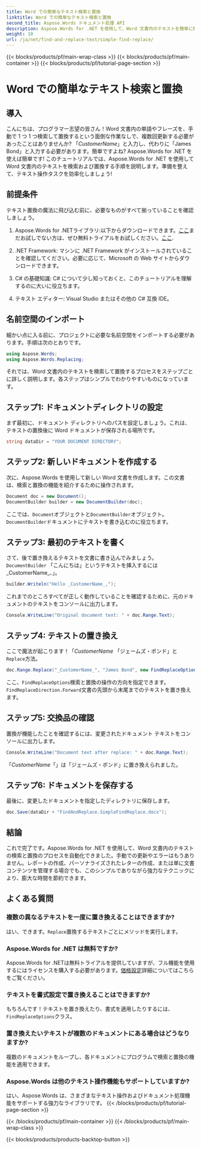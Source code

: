 ```yaml
---
title: Word での簡単なテキスト検索と置換
linktitle: Word での簡単なテキスト検索と置換
second_title: Aspose.Words ドキュメント処理 API
description: Aspose.Words for .NET を使用して、Word 文書内のテキストを簡単に検索および置換する方法を学びます。ステップ バイ ステップ ガイドが含まれています。
weight: 10
url: /ja/net/find-and-replace-text/simple-find-replace/
---
```


{{< blocks/products/pf/main-wrap-class >}}
{{< blocks/products/pf/main-container >}}
{{< blocks/products/pf/tutorial-page-section >}}

# Word での簡単なテキスト検索と置換

## 導入

こんにちは、プログラマー志望の皆さん！Word 文書内の単語やフレーズを、手動で 1 つ 1 つ検索して置換するという面倒な作業なしで、複数回更新する必要があったことはありませんか? 「_CustomerName_」と入力し、代わりに「James Bond」と入力する必要があります。簡単ですよね? Aspose.Words for .NET を使えば簡単です! このチュートリアルでは、Aspose.Words for .NET を使用して Word 文書内のテキストを検索および置換する手順を説明します。準備を整えて、テキスト操作タスクを効率化しましょう!

## 前提条件

テキスト置換の魔法に飛び込む前に、必要なものがすべて揃っていることを確認しましょう。

1.  Aspose.Words for .NETライブラリ:以下からダウンロードできます。[ここ](https://releases.aspose.com/words/net/)まだお試しでない方は、ぜひ無料トライアルをお試しください。[ここ](https://releases.aspose.com/).

2. .NET Framework: マシンに .NET Framework がインストールされていることを確認してください。必要に応じて、Microsoft の Web サイトからダウンロードできます。

3. C# の基礎知識: C# について少し知っておくと、このチュートリアルを理解するのに大いに役立ちます。

4. テキスト エディター: Visual Studio またはその他の C# 互換 IDE。

## 名前空間のインポート

細かい点に入る前に、プロジェクトに必要な名前空間をインポートする必要があります。手順は次のとおりです。

```csharp
using Aspose.Words;
using Aspose.Words.Replacing;
```

それでは、Word 文書内のテキストを検索して置換するプロセスをステップごとに詳しく説明します。各ステップはシンプルでわかりやすいものになっています。

## ステップ1: ドキュメントディレクトリの設定

まず最初に、ドキュメント ディレクトリへのパスを設定しましょう。これは、テキストの置換後に Word ドキュメントが保存される場所です。

```csharp
string dataDir = "YOUR DOCUMENT DIRECTORY";
```

## ステップ2: 新しいドキュメントを作成する

次に、Aspose.Words を使用して新しい Word 文書を作成します。この文書は、検索と置換の機能を紹介するために操作されます。

```csharp
Document doc = new Document();
DocumentBuilder builder = new DocumentBuilder(doc);
```

ここでは、`Document`オブジェクトと`DocumentBuilder`オブジェクト。`DocumentBuilder`ドキュメントにテキストを書き込むのに役立ちます。

## ステップ3: 最初のテキストを書く

さて、後で置き換えるテキストを文書に書き込んでみましょう。`DocumentBuilder` 「こんにちは」というテキストを挿入するには_CustomerName_、」。

```csharp
builder.Writeln("Hello _CustomerName_,");
```

これまでのところすべてが正しく動作していることを確認するために、元のドキュメントのテキストをコンソールに出力します。

```csharp
Console.WriteLine("Original document text: " + doc.Range.Text);
```

## ステップ4: テキストの置き換え

ここで魔法が起こります！「_CustomerName_ 「ジェームズ・ボンド」と`Replace`方法。 

```csharp
doc.Range.Replace("_CustomerName_", "James Bond", new FindReplaceOptions(FindReplaceDirection.Forward));
```

ここ、`FindReplaceOptions`検索と置換の操作の方向を指定できます。`FindReplaceDirection.Forward`文書の先頭から末尾までのテキストを置き換えます。

## ステップ5: 交換品の確認

置換が機能したことを確認するには、変更されたドキュメント テキストをコンソールに出力します。

```csharp
Console.WriteLine("Document text after replace: " + doc.Range.Text);
```

「_CustomerName_「」は「ジェームズ・ボンド」に置き換えられました。

## ステップ6: ドキュメントを保存する

最後に、変更したドキュメントを指定したディレクトリに保存します。

```csharp
doc.Save(dataDir + "FindAndReplace.SimpleFindReplace.docx");
```

## 結論

これで完了です。Aspose.Words for .NET を使用して、Word 文書内のテキストの検索と置換のプロセスを自動化できました。手動での更新やエラーはもうありません。レポートの作成、パーソナライズされたレターの作成、または単に文書コンテンツを管理する場合でも、このシンプルでありながら強力なテクニックにより、膨大な時間を節約できます。

## よくある質問

### 複数の異なるテキストを一度に置き換えることはできますか?
はい、できます。`Replace`置換するテキストごとにメソッドを実行します。

### Aspose.Words for .NET は無料ですか?
Aspose.Words for .NETは無料トライアルを提供していますが、フル機能を使用するにはライセンスを購入する必要があります。[価格設定](https://purchase.aspose.com/buy)詳細についてはこちらをご覧ください。

### テキストを書式設定で置き換えることはできますか?
もちろんです！テキストを置き換えたり、書式を適用したりするには、`FindReplaceOptions`クラス。

### 置き換えたいテキストが複数のドキュメントにある場合はどうなりますか?
複数のドキュメントをループし、各ドキュメントにプログラムで検索と置換の機能を適用できます。

### Aspose.Words は他のテキスト操作機能もサポートしていますか?
はい、Aspose.Words は、さまざまなテキスト操作およびドキュメント処理機能をサポートする強力なライブラリです。
{{< /blocks/products/pf/tutorial-page-section >}}

{{< /blocks/products/pf/main-container >}}
{{< /blocks/products/pf/main-wrap-class >}}

{{< blocks/products/products-backtop-button >}}
